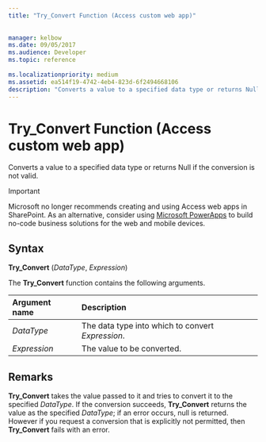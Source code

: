 ```yaml
---
title: "Try_Convert Function (Access custom web app)"
 
 
manager: kelbow
ms.date: 09/05/2017
ms.audience: Developer
ms.topic: reference
  
ms.localizationpriority: medium
ms.assetid: ea514f19-4742-4eb4-823d-6f2494668106
description: "Converts a value to a specified data type or returns Null if the conversion is not valid."
---
```


# Try_Convert Function (Access custom web app)

Converts a value to a specified data type or returns Null if the conversion is not valid.
  
> [!IMPORTANT]
> Microsoft no longer recommends creating and using Access web apps in SharePoint. As an alternative, consider using [Microsoft PowerApps](https://powerapps.microsoft.com/) to build no-code business solutions for the web and mobile devices.
  
## Syntax

 **Try_Convert** (*DataType*, *Expression*)
  
The **Try_Convert** function contains the following arguments.
  
|**Argument name**|**Description**|
|:-----|:-----|
| *DataType*  <br/> |The data type into which to convert *Expression*. |
| *Expression*  <br/> |The value to be converted. |

## Remarks

 **Try_Convert** takes the value passed to it and tries to convert it to the specified *DataType*. If the conversion succeeds, **Try_Convert** returns the value as the specified *DataType*; if an error occurs, null is returned. However if you request a conversion that is explicitly not permitted, then **Try_Convert** fails with an error.
  